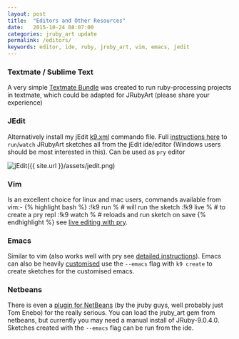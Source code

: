 ```yaml
---
layout: post
title:  "Editors and Other Resources"
date:   2015-10-24 08:07:00
categories: jruby_art update
permalink: /editors/
keywords: editor, ide, ruby, jruby_art, vim, emacs, jedit
---
```


### Textmate / Sublime Text
A very simple [Textmate Bundle][textmate] was created to run ruby-processing projects in textmate, which could be adapted for JRubyArt (please share your experience)

### JEdit
Alternatively install my jEdit [k9.xml][commando] commando file. Full [instructions here][jedit] to `run`/`watch` JRubyArt sketches all from the jEdit ide/editor (Windows users should be most interested in this). Can be used as `pry` editor

![jEdit]({{ site.url }}/assets/jedit.png)

### Vim
Is an excellent choice for linux and mac users, commands available from vim:-
{% highlight bash %}
:!k9 run %   # will run the sketch
:!k9 live %  # to create a pry repl 
:!k9 watch % # reloads and run sketch on save
{% endhighlight %}
see [live editing with pry][pry]. 

### Emacs
Similar to vim (also works well with pry see [detailed instructions][pry]). Emacs can also be heavily [customised][emacs] use the `--emacs` flag with `k9 create` to create sketches for the customised emacs. 

### Netbeans
There is even a [plugin for NetBeans][plugin] (by the jruby guys, well probably just Tom Enebo) for the really serious. You can load the jruby_art gem from netbeans, but currently you may need a manual install of JRuby-9.0.4.0. Sketches created with the `--emacs` flag can be run from the ide.

[plugin]:http://plugins.netbeans.org/plugin/38549
[textmate]:http://github.com/tibastral/ruby-processing-tmbundle
[jedit]:https://github.com/monkstone/jedit4processing/wiki/Setting-up-for-JRubyArt
[emacs]:https://github.com/ruby-processing/JRubyArt/wiki/Using-emacs-as-your-JRubyArt-Ide
[commando]:https://github.com/monkstone/jedit4processing/blob/master/.jedit/console/commando/k9.xml
[pry]:https://github.com/ruby-processing/JRubyArt/wiki/Live-Coding